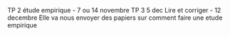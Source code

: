 TP 2 étude empirique - 7 ou 14 novembre
TP 3 5 dec
Lire et corriger - 12 decembre
Elle va nous envoyer des papiers sur comment faire une etude empirique